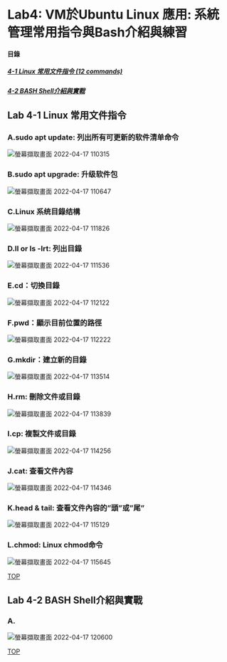 # Lab4: VM於Ubuntu Linux 應用: 系統管理常用指令與Bash介紹與練習

<a name="000"/>

#### 目錄
##### [4-1 Linux 常用文件指令 (12 commands)](#001)
##### [4-2 BASH Shell介紹與實戰](#002)

<a name="001"/>

## Lab 4-1 Linux 常用文件指令

### A.sudo apt update: 列出所有可更新的软件清单命令

![螢幕擷取畫面 2022-04-17 110315](https://user-images.githubusercontent.com/89327102/163699206-2a247250-30fe-4fd2-b643-0b66272bc3f9.jpg)

### B.sudo apt upgrade: 升级软件包

![螢幕擷取畫面 2022-04-17 110647](https://user-images.githubusercontent.com/89327102/163699207-162e3611-b227-4c29-a72a-0358a1712bb9.jpg)

### C.Linux 系统目錄结構

![螢幕擷取畫面 2022-04-17 111826](https://user-images.githubusercontent.com/89327102/163699217-5cefc2ef-f588-4cbe-b3b4-dc3d7a316902.jpg)

### D.ll or ls -lrt: 列出目錄

![螢幕擷取畫面 2022-04-17 111536](https://user-images.githubusercontent.com/89327102/163699221-aab981a7-d723-4da8-8969-c708b4314a1d.jpg)

### E.cd：切換目錄

![螢幕擷取畫面 2022-04-17 112122](https://user-images.githubusercontent.com/89327102/163699225-b17fe0c3-4fd6-43a8-87a4-c38099c6fe7a.jpg)

### F.pwd：顯示目前位置的路徑

![螢幕擷取畫面 2022-04-17 112222](https://user-images.githubusercontent.com/89327102/163699228-7445c38e-8da5-42cc-8722-293aeb20a1b6.jpg)

### G.mkdir：建立新的目錄

![螢幕擷取畫面 2022-04-17 113514](https://user-images.githubusercontent.com/89327102/163699232-2d3c1345-a31f-4e56-b41c-3b0cabba9c05.jpg)

### H.rm: 刪除文件或目錄

![螢幕擷取畫面 2022-04-17 113839](https://user-images.githubusercontent.com/89327102/163699735-81e84d07-0a13-4e63-a7b7-12a313944458.jpg)

### I.cp: 複製文件或目錄

![螢幕擷取畫面 2022-04-17 114256](https://user-images.githubusercontent.com/89327102/163699738-5019b196-741a-4f64-9720-054a1477cba0.jpg)

### J.cat: 查看文件內容

![螢幕擷取畫面 2022-04-17 114346](https://user-images.githubusercontent.com/89327102/163699739-56a48df8-3647-428b-8332-dc19a2eefcf3.jpg)

### K.head & tail: 查看文件內容的”頭”或”尾”

![螢幕擷取畫面 2022-04-17 115129](https://user-images.githubusercontent.com/89327102/163699742-c612e1e6-c936-45fa-99a8-14f28b5078ef.jpg)

### L.chmod: Linux chmod命令

![螢幕擷取畫面 2022-04-17 115645](https://user-images.githubusercontent.com/89327102/163699751-321f598b-ddce-433f-83e6-a54ab0e03f66.jpg)

[TOP](#000)

<a name="002"/>

## Lab 4-2 BASH Shell介紹與實戰

### A.

![螢幕擷取畫面 2022-04-17 120600](https://user-images.githubusercontent.com/89327102/163699948-87a0482d-a9e5-42a3-97da-acc91d92094a.jpg)

[TOP](#000)
